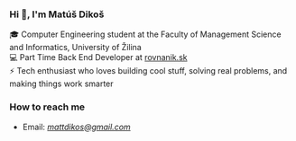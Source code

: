 ### Hi 👋, I'm Matúš Dikoš

🎓 Computer Engineering student at the Faculty of Management Science and Informatics, University of Žilina  
💻 Part Time Back End Developer at [rovnanik.sk](https://rovnanik.sk)  
⚡ Tech enthusiast who loves building cool stuff, solving real problems, and making things work smarter  

###  How to reach me
- Email: *mattdikos@gmail.com*
